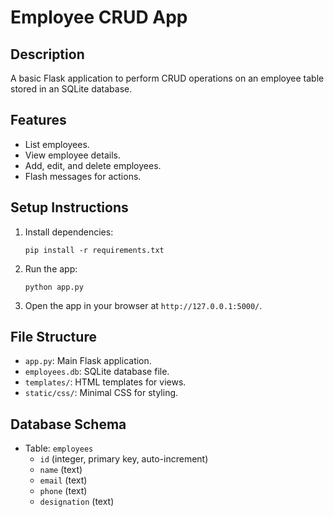 # Employee CRUD App

## Description
A basic Flask application to perform CRUD operations on an employee table stored in an SQLite database.

## Features
- List employees.
- View employee details.
- Add, edit, and delete employees.
- Flash messages for actions.

## Setup Instructions
1. Install dependencies:
   ```
   pip install -r requirements.txt
   ```
2. Run the app:
   ```
   python app.py
   ```
3. Open the app in your browser at `http://127.0.0.1:5000/`.

## File Structure
- `app.py`: Main Flask application.
- `employees.db`: SQLite database file.
- `templates/`: HTML templates for views.
- `static/css/`: Minimal CSS for styling.

## Database Schema
- Table: `employees`
  - `id` (integer, primary key, auto-increment)
  - `name` (text)
  - `email` (text)
  - `phone` (text)
  - `designation` (text)
